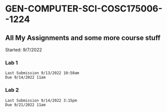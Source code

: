 # GEN-COMPUTER-SCI-COSC175006--1224
## All My Assignments and some more course stuff
Started: 9/7/2022


### Lab 1 
    Last Submission 9/13/2022 10:50am
    Due 9/14/2022 11am
### Lab 2 
    Last Submission 9/14/2022 3:15pm
    Due 9/21/2022 11am




